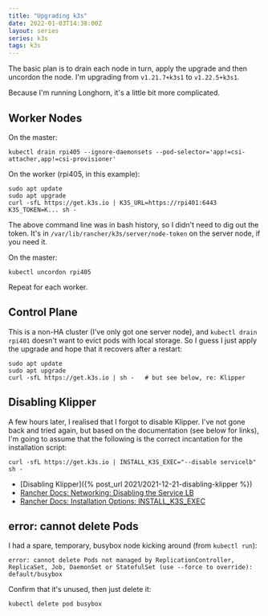 ```yaml
---
title: "Upgrading k3s"
date: 2022-01-03T14:38:00Z
layout: series
series: k3s
tags: k3s
---
```


The basic plan is to drain each node in turn, apply the upgrade and then uncordon the node. I'm upgrading from `v1.21.7+k3s1` to `v1.22.5+k3s1`.

Because I'm running Longhorn, it's a little bit more complicated.

## Worker Nodes

On the master:

```
kubectl drain rpi405 --ignore-daemonsets --pod-selector='app!=csi-attacher,app!=csi-provisioner'
```

On the worker (rpi405, in this example):

```
sudo apt update
sudo apt upgrade
curl -sfL https://get.k3s.io | K3S_URL=https://rpi401:6443 K3S_TOKEN=K... sh -
```

The above command line was in bash history, so I didn't need to dig out the token. It's in `/var/lib/rancher/k3s/server/node-token` on the server node, if you need it.

On the master:

```
kubectl uncordon rpi405
```

Repeat for each worker.

## Control Plane

This is a non-HA cluster (I've only got one server node), and `kubectl drain rpi401` doesn't want to evict pods with local storage. So I guess I just apply the upgrade and hope that it recovers after a restart:

```
sudo apt update
sudo apt upgrade
curl -sfL https://get.k3s.io | sh -   # but see below, re: Klipper
```

## Disabling Klipper

A few hours later, I realised that I forgot to disable Klipper. I've not gone back and tried again, but based on the documentation (see below for links), I'm going to assume that the following is the correct incantation for the installation script:

```
curl -sfL https://get.k3s.io | INSTALL_K3S_EXEC="--disable servicelb" sh -
```

- [Disabling Klipper]({% post_url 2021/2021-12-21-disabling-klipper %})
- [Rancher Docs: Networking: Disabling the Service LB](https://rancher.com/docs/k3s/latest/en/networking/#disabling-the-service-lb)
- [Rancher Docs: Installation Options: INSTALL_K3S_EXEC](https://rancher.com/docs/k3s/latest/en/installation/install-options/how-to-flags/#example-b-install-k3s-exec)

## error: cannot delete Pods

I had a spare, temporary, busybox node kicking around (from `kubectl run`):

```
error: cannot delete Pods not managed by ReplicationController, ReplicaSet, Job, DaemonSet or StatefulSet (use --force to override): default/busybox
```

Confirm that it's unused, then just delete it:

```
kubectl delete pod busybox
```
